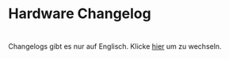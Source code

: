 # Hardware Changelog

<div class="tip custom-block" style="padding-top: 8px">

Changelogs gibt es nur auf Englisch. Klicke [hier](/changelog/hardware) um zu wechseln.

</div>
